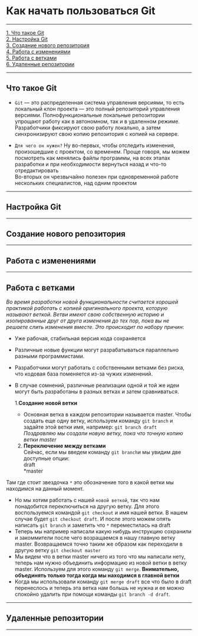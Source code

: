 # Как начать пользоваться Git
___
[1. Что такое Git](#ЧтотакоеGit)  
[2. Настройка Git](#НастройкаGit)  
[3. Создание нового репозитория](#Созданиеновогорепозитория)  
[4. Работа с изменениями](#Работасизменениями)  
[5. Работа с ветками](#Работасветками)  
[6. Удаленные репозитории](#Удаленныерепозитории)  
___

## Что такое Git   
 
+ `Git` — это распределенная система управления версиями, то есть локальный клон проекта — это полный репозиторий управления версиями. Полнофункциональные локальные репозитории упрощают работу как в автономном, так и в удаленном режиме. Разработчики фиксируют свою работу локально, а затем синхронизируют свою копию репозитория с копией на сервере.  


+ `Для чего он нужен?` Ну во-первых, чтобы отследить изменения, произошедшие с проектом, со временем. Проще говоря, мы можем посмотреть как менялись файлы программы, на всех этапах разработки и при необходимости вернуться назад и что-то отредактировать  
Во-вторых он чрезвычайно полезен при одновременной работе нескольких специалистов, над одним проектом  
___

## Настройка Git
___

## Создание нового репозитория
___

## Работа с изменениями
___

## Работа с ветками  
*Во время разработки новой функциональности считается хорошей практикой работать с копией оригинального проекта, которую называют веткой. Ветви имеют свою собственную историю и изолированные друг от друга изменения до тех пор, пока вы не решаете слить изменения вместе. Это происходит по набору причин*:  
+ Уже рабочая, стабильная версия кода сохраняется 

+ Различные новые функции могут разрабатываться параллельно разными программистами.

+ Разработчики могут работать с собственными ветками без риска, что кодовая база поменяется из-за чужих изменений.

+ В случае сомнений, различные реализации одной и той же идеи могут быть разработаны в разных ветках и затем сравниваться.  

  1.**Создание новой ветки**  
  + Основная ветка в каждом репозитории называется master. Чтобы создать еще одну ветку, используем команду `git branch` и задайте этой ветки имя, например: `git branch draft`  
  *Поздравляю мы создали новую ветку, пока что точную копию ветки master*  
  2. **Переключение между ветками**  
  Сейчас, если мы введем команду `git branch`и мы увидим две доступные опции:  
 draft  
 *master  

Там где стоит звездочка `*` это обозначение того в какой ветки мы находимся на данный момент.  
+ Но мы хотим работать с нашей `новой веткой`, так что нам понадобится переключиться на другую ветку. Для этого воспользуемся командой `git checkout` и имя нашей ветки. В нашем случае будет `git checkout draft`. И после этого можем опять написать `git branch` и заметить что `*` переместилась на draft  
+ Теперь мы например написали какую нибудь инструкцию сохранили и закоммители после чего возращаемся в нашу главную ветку master. Возвращаемся точно таким же образом как переходили в другую ветку `git checkout master`  
+ Мы видем что в ветки master ничего из того что мы написали нету, теперь нам нужно объединить информацию из новой ветки в ветку master. Используем для этого команду `git merge`. **Внимательно, объединять только тогда когда мы находимся в главной ветки**
+ Когда мы использовали команду `git merge draft` все что было в draft перенеслось и теперь эта ветка нам большь не нужна и ее можно спокойно удалить при помощи команды `git branch -d draft`.
___

## Удаленные репозитории
___
